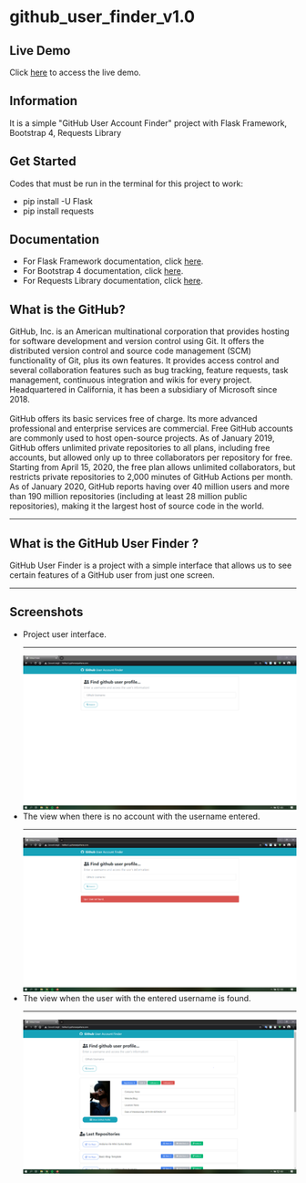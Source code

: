 # github_user_finder_v1.0
<h2> Live Demo </h2>
Click <a href="http://fatihes1.pythonanywhere.com/">here</a> to access the live demo.
<h2> Information </h2>
It is a simple "GitHub User Account Finder" project with Flask Framework, Bootstrap 4, Requests Library
<h2> Get Started </h2>
Codes that must be run in the terminal for this project to work: 
<ul>
  <li>pip install -U Flask</li>
  <li>pip install requests</li>
</ul>
<h2> Documentation </h2>
<ul>
  <li> For Flask Framework documentation, click <a href="https://getbootstrap.com/docs/4.5/getting-started/introduction/">here</a>.</li>
  <li> For Bootstrap 4 documentation, click <a href="https://getbootstrap.com/docs/4.5/getting-started/introduction/">here</a>.</li>
  <li> For Requests Library documentation, click <a href="https://requests.readthedocs.io/en/master/">here</a>.</li>
</ul>
<h2> What is the GitHub?</h2>
GitHub, Inc. is an American multinational corporation that provides hosting for software development and version control using Git. It offers the distributed version control and source code management (SCM) functionality of Git, plus its own features. It provides access control and several collaboration features such as bug tracking, feature requests, task management, continuous integration and wikis for every project. Headquartered in California, it has been a subsidiary of Microsoft since 2018.
<br><br>
GitHub offers its basic services free of charge. Its more advanced professional and enterprise services are commercial. Free GitHub accounts are commonly used to host open-source projects. As of January 2019, GitHub offers unlimited private repositories to all plans, including free accounts, but allowed only up to three collaborators per repository for free. Starting from April 15, 2020, the free plan allows unlimited collaborators, but restricts private repositories to 2,000 minutes of GitHub Actions per month. As of January 2020, GitHub reports having over 40 million users and more than 190 million repositories (including at least 28 million public repositories), making it the largest host of source code in the world.
<br><hr>
<h2> What is the GitHub User Finder ? </h2>
GitHub User Finder is a project with a simple interface that allows us to see certain features of a GitHub user from just one screen.
<br><hr>
<h2> Screenshots </h2>
<ul>
  <li> Project user interface.<hr>
      <img src="images/git1.png">
  </li>
  <li> The view when there is no account with the username entered.<hr>
      <img src="images/git2.png">
  </li>
  <li> The view when the user with the entered username is found.<hr>
      <img src="images/git3.png">
  </li>
</ul>


